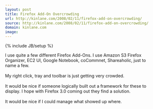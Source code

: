 ```yaml
---
layout: post
title: Firefox Add-On Overcrowding
url: http://kinlane.com/2008/02/11/firefox-add-on-overcrowding/
source: http://kinlane.com/2008/02/11/firefox-add-on-overcrowding/
domain: kinlane.com
image: 
---
```

{% include JB/setup %}<p>I use quite a few different Firefox Add-Ons.  I use Amazon S3 Firefox Organizer, EC2 UI, Google Notebook, coCommnet, Shareaholic, just to name a few.<br /><br />My right click, tray and toolbar is just getting very crowded.<br /><br />It would be nice if someone logically built out a framework for these to display.  I hope with Firefox 3.0 coming out they find a solution.<br /><br />It would be nice if I could manage what showed up where.</p>
